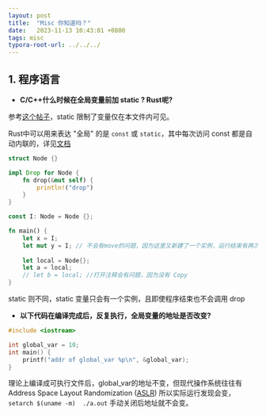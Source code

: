 ```yaml
---
layout: post
title:  "Misc 你知道吗？"
date:   2023-11-13 10:43:01 +0800
tags: misc
typora-root-url: ../../../
---
```




## 1. 程序语言

* **C/C++什么时候在全局变量前加 static ? Rust呢?**

参考[这个帖子](https://stackoverflow.com/questions/2271902/static-vs-global)，static 限制了变量仅在本文件内可见。

Rust中可以用来表达 "全局" 的是 ```const``` 或 ```static```，其中每次访问 const 都是自动内联的，详见[文档](https://doc.rust-lang.org/1.30.0/book/first-edition/const-and-static.html)

```rust
struct Node {}

impl Drop for Node {
    fn drop(&mut self) {
        println!("drop")
    }
}

const I: Node = Node {};

fn main() {
    let x = I;
    let mut y = I; // 不会有move的问题，因为这里又新建了一个实例，运行结束有两次drop
    
    let local = Node{};
    let a = local;
    // let b = local; //打开注释会有问题，因为没有 Copy 
}
```

static 则不同，static 变量只会有一个实例，且即使程序结束也不会调用 drop



* **以下代码在编译完成后，反复执行，全局变量的地址是否改变?**

```c++
#include <iostream>

int global_var = 10;
int main() {
    printf("addr of global_var %p\n", &global_var);
}
```

理论上编译成可执行文件后，global_var的地址不变，但现代操作系统往往有Address Space Layout Randomization ([ASLR](https://en.wikipedia.org/wiki/Address_space_layout_randomization)) 所以实际运行发现会变，```setarch $(uname -m)  ./a.out``` 手动关闭后地址就不会变。 
